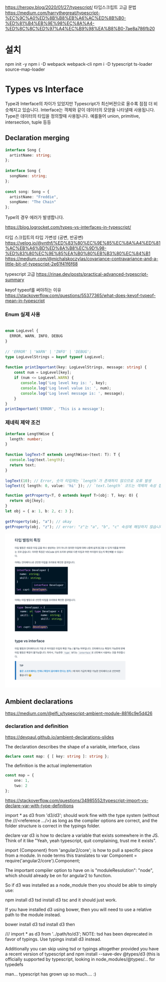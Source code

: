 https://heropy.blog/2020/01/27/typescript/
타입스크립트 고급 문법
https://medium.com/harrythegreat/typescript-%EC%9C%A0%ED%8B%B8%EB%A6%AC%ED%8B%B0-%ED%81%B4%EB%9E%98%EC%8A%A4-%ED%8C%8C%ED%97%A4%EC%B9%98%EA%B8%B0-7ae8a786fb20

# 설치

npm init -y
npm i -D webpack webpack-cli 
npm i -D typescript ts-loader source-map-loader

# Types vs Interface

Type과 Interface의 차이가 있었지만 Typescript가 최신버젼으로 올수록 점점 더 비슷해지고 있습니다.
Interface는 객체와 같이 데이터의 모양을 나타낼때 사용됩니다.
Type은 데이터의 타입을 정의할때 사용됩니다. 예를들어 union, primitive, intersection, tuple 등등

## Declaration merging

```ts
interface Song {
  artistName: string;
};

interface Song {
  songName: string;
};

const song: Song = {
  artistName: "Freddie",
  songName: "The Chain"
};
```

Type의 경우 에러가 발생합니다.


https://blog.logrocket.com/types-vs-interfaces-in-typescript/


타입 스크립트의 타입 가변성 (공변, 반공변)
https://velog.io/@vnthf/%ED%83%80%EC%9E%85%EC%8A%A4%ED%81%AC%EB%A6%BD%ED%8A%B8%EC%9D%98-%ED%83%80%EC%9E%85%EA%B0%80%EB%B3%80%EC%84%B1
https://medium.com/@michalskoczylas/covariance-contravariance-and-a-little-bit-of-typescript-2e61f41f6f68

typescript 고급
https://rinae.dev/posts/practical-advanced-typescript-summary


keyof typeof를 써야하는 이유
https://stackoverflow.com/questions/55377365/what-does-keyof-typeof-mean-in-typescript

### Enum 실제 사용
```ts

enum LogLevel {
  ERROR, WARN, INFO, DEBUG
}

// 'ERROR' | 'WARN' | 'INFO' | 'DEBUG';
type LogLevelStrings = keyof typeof LogLevel;

function printImportant(key: LogLevelStrings, message: string) {
    const num = LogLevel[key];
    if (num <= LogLevel.WARN) {
       console.log('Log level key is: ', key);
       console.log('Log level value is: ', num);
       console.log('Log level message is: ', message);
    }
}
printImportant('ERROR', 'This is a message');
```

### 제네릭 제약 조건
```ts
interface LengthWise {
  length: number;
}

function logText<T extends LengthWise>(text: T): T {
  console.log(text.length);
  return text;
}

logText(10); // Error, 숫자 타입에는 `length`가 존재하지 않으므로 오류 발생
logText({ length: 0, value: 'hi' }); // `text.length` 코드는 객체의 속성 접근과 같이 동작하므로 오류 없음
```

```ts
function getProperty<T, O extends keyof T>(obj: T, key: O) {
  return obj[key];  
}
let obj = { a: 1, b: 2, c: 3 };

getProperty(obj, "a"); // okay
getProperty(obj, "z"); // error: "z"는 "a", "b", "c" 속성에 해당하지 않습니다.
```

![typescript](./images/typescript.png)



## Ambient declarations
https://medium.com/@elfi_y/typescript-ambient-module-8816c9e5d426

### declaration and definition
https://devpaul.github.io/ambient-declarations-slides



The declaration describes the shape of a variable, interface, class
```ts
declare const map: { [ key: string ]: string };
```
The definition is the actual implementation
```ts
const map = {
	one: 1,
	two: 2
};
```

https://stackoverflow.com/questions/34985552/typescript-import-vs-declare-var-with-type-definitions



import * as d3 from 'd3/d3'; should work fine with the type system (without the ///<reference .../>) as long as the compiler options are correct, and the folder structure is correct in the typings folder.

declare var d3 is how to declare a variable that exists somewhere in the JS. Think of it like "Yeah, yeah typescript, quit complaining, trust me it exists".

import {Component} from 'angular2/core'; is how to pull a specific piece from a module. In node terms this translates to var Component = require('angular2/core').Component;

The important compiler option to have on is "moduleResolution": "node", which should already be on for angular2 to function.

So if d3 was installed as a node_module then you should be able to simply use:

npm install d3
tsd install d3
tsc
and it should just work.

If you have installed d3 using bower, then you will need to use a relative path to the module instead.

bower install d3
tsd install d3
then

/// <reference path="../path/to/typings/d3/d3.d.ts" />
import * as d3 from '../path/to/d3';
NOTE: tsd has been deprecated in favor of typings. Use typings install d3 instead.

Additionally you can skip using tsd or typings altogether provided you have a recent version of typescript and npm install --save-dev @types/d3 (this is officially supported by typescript, looking in node_modules/@types/... for typedefs

man... typescript has grown up so much.... :)

